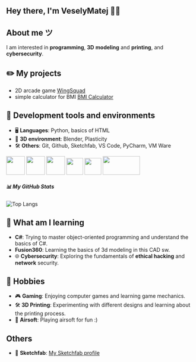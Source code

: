 <h2 align="left">Hey there, I'm VeselyMatej 🙋‍♂️ </h2>


## About me ツ
I am interested in **programming**, **3D** **modeling** and **printing**, and **cybersecurity**.

## ✏️ My projects 
- 2D arcade game [WingSquad](https://github.com/VeselyMatej/WingSquad)
- simple calculator for BMI [BMI Calculator](https://github.com/VeselyMatej/BMI-Calc)

## 🔧 Development tools and environments
- 🖥️ **Languages**: Python, basics of HTML
- 🎨 **3D environment**: Blender, Plasticity
- 🛠️ **Others**: Git, Github, Sketchfab, VS Code, PyCharm, VM Ware

<p align="left">
  <img src="https://upload.wikimedia.org/wikipedia/commons/c/c3/Python-logo-notext.svg" width="50" height="50">
  <img src="https://upload.wikimedia.org/wikipedia/commons/e/e0/Git-logo.svg" width="50" height="50">
  <img src="https://upload.wikimedia.org/wikipedia/commons/0/0c/Blender_logo_no_text.svg" width="50" height="50">
  <img src="https://upload.wikimedia.org/wikipedia/commons/0/0a/Tux-shaded.svg" width="45" height="45">
  <img src="https://upload.wikimedia.org/wikipedia/commons/b/bd/Logo_C_sharp.svg" width="45" height="45">
  <img src="https://upload.wikimedia.org/wikipedia/commons/9/9a/Vmware.svg" width="100" height="50">
</p>

##### 📊 My GitHub Stats
![Top Langs](https://github-readme-stats.vercel.app/api/top-langs/?username=VeselyMatej&hide=html&layout=compact)

## 📖 What am I learning
- **C#**: Trying to master object-oriented programming and understand the basics of C#.
- **Fusion360**: Learning the basics of 3d modeling in this CAD sw.
- 🌐 **Cybersecurity**: Exploring the fundamentals of ****ethical hacking**** and ****network**** security.

## 🌟 Hobbies
- 🎮 **Gaming**: Enjoying computer games and learning game mechanics.
- 🛠️ **3D Printing**: Experimenting with different designs and learning about the printing process.
- 🔫 **Airsoft**: Playing airsoft for fun :) 

## Others
- 🧊 **Sketchfab**: [My Sketchfab profile](https://sketchfab.com/VeselyMatej)



